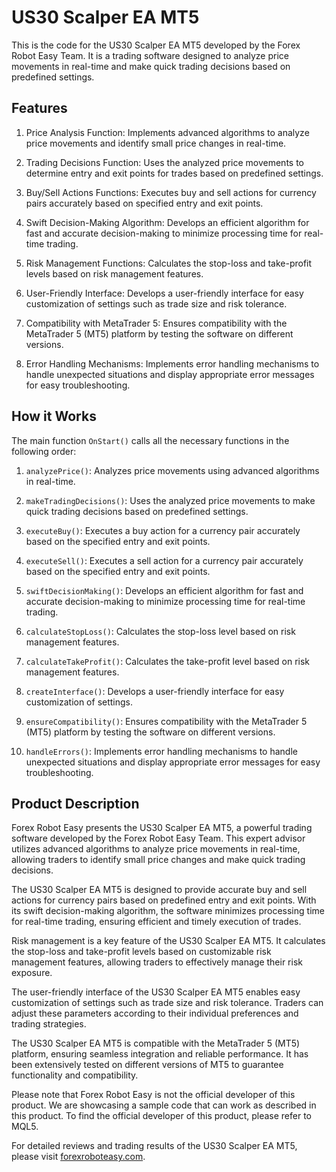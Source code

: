 # US30 Scalper EA MT5

This is the code for the US30 Scalper EA MT5 developed by the Forex Robot Easy Team. It is a trading software designed to analyze price movements in real-time and make quick trading decisions based on predefined settings.

## Features

1. Price Analysis Function: Implements advanced algorithms to analyze price movements and identify small price changes in real-time.

2. Trading Decisions Function: Uses the analyzed price movements to determine entry and exit points for trades based on predefined settings.

3. Buy/Sell Actions Functions: Executes buy and sell actions for currency pairs accurately based on specified entry and exit points.

4. Swift Decision-Making Algorithm: Develops an efficient algorithm for fast and accurate decision-making to minimize processing time for real-time trading.

5. Risk Management Functions: Calculates the stop-loss and take-profit levels based on risk management features.

6. User-Friendly Interface: Develops a user-friendly interface for easy customization of settings such as trade size and risk tolerance.

7. Compatibility with MetaTrader 5: Ensures compatibility with the MetaTrader 5 (MT5) platform by testing the software on different versions.

8. Error Handling Mechanisms: Implements error handling mechanisms to handle unexpected situations and display appropriate error messages for easy troubleshooting.

## How it Works

The main function `OnStart()` calls all the necessary functions in the following order:

1. `analyzePrice()`: Analyzes price movements using advanced algorithms in real-time.

2. `makeTradingDecisions()`: Uses the analyzed price movements to make quick trading decisions based on predefined settings.

3. `executeBuy()`: Executes a buy action for a currency pair accurately based on the specified entry and exit points.

4. `executeSell()`: Executes a sell action for a currency pair accurately based on the specified entry and exit points.

5. `swiftDecisionMaking()`: Develops an efficient algorithm for fast and accurate decision-making to minimize processing time for real-time trading.

6. `calculateStopLoss()`: Calculates the stop-loss level based on risk management features.

7. `calculateTakeProfit()`: Calculates the take-profit level based on risk management features.

8. `createInterface()`: Develops a user-friendly interface for easy customization of settings.

9. `ensureCompatibility()`: Ensures compatibility with the MetaTrader 5 (MT5) platform by testing the software on different versions.

10. `handleErrors()`: Implements error handling mechanisms to handle unexpected situations and display appropriate error messages for easy troubleshooting.

## Product Description

Forex Robot Easy presents the US30 Scalper EA MT5, a powerful trading software developed by the Forex Robot Easy Team. This expert advisor utilizes advanced algorithms to analyze price movements in real-time, allowing traders to identify small price changes and make quick trading decisions.

The US30 Scalper EA MT5 is designed to provide accurate buy and sell actions for currency pairs based on predefined entry and exit points. With its swift decision-making algorithm, the software minimizes processing time for real-time trading, ensuring efficient and timely execution of trades.

Risk management is a key feature of the US30 Scalper EA MT5. It calculates the stop-loss and take-profit levels based on customizable risk management features, allowing traders to effectively manage their risk exposure.

The user-friendly interface of the US30 Scalper EA MT5 enables easy customization of settings such as trade size and risk tolerance. Traders can adjust these parameters according to their individual preferences and trading strategies.

The US30 Scalper EA MT5 is compatible with the MetaTrader 5 (MT5) platform, ensuring seamless integration and reliable performance. It has been extensively tested on different versions of MT5 to guarantee functionality and compatibility.

Please note that Forex Robot Easy is not the official developer of this product. We are showcasing a sample code that can work as described in this product. To find the official developer of this product, please refer to MQL5.

For detailed reviews and trading results of the US30 Scalper EA MT5, please visit [forexroboteasy.com](https://forexroboteasy.com/forex-robot-review/us30-scalper-ea-mt5-review-real-results-download-info/).
